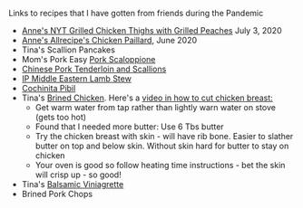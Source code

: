 Links to recipes that I have gotten from friends during the Pandemic
- [Anne's NYT Grilled Chicken Thighs with Grilled Peaches](https://cooking.nytimes.com/recipes/1021197-gingery-grilled-chicken-thighs-with-charred-peaches) July 3, 2020
- [Anne's Allrecipe's Chicken Paillard](https://www.allrecipes.com/recipe/246243/chicken-paillard/), June 2020
- Tina's Scallion Pancakes
- Mom's Pork Easy [Pork Scaloppione](https://www.mrfood.com/Pork/Really-Easy-Pork-Scaloppine)
- [Chinese Pork Tenderloin and Scallions](https://youtu.be/YXfwf71guVI)
- [IP Middle Eastern Lamb Stew](https://www.feastingathome.com/instant-pot-middle-eastern-lamb-stew/)
- [Cochinita Pibil](https://www.gimmesomeoven.com/cochinita-pibil/?fbclid=IwAR3uSgbFW_WlGBp6uELSmyzrl3KY4-ZPv-KGjdy8940Ak90gilqF-NYnzjc)
- Tina's [Brined Chicken](https://www.sierrasanssvc.com).  Here's a [video in how to cut chicken breast:](https://youtu.be/gB50hI6SONk0)  
  * Get warm water from tap rather than lightly warn water on stove (gets too hot)
  * Found that I needed more butter: Use 6 Tbs butter
  * Try the chicken breast with skin - will have rib bone. Easier to slather butter on top and below skin. Without skin hard for butter to stay on chicken
  * Your oven is good so follow heating time instructions - bet the skin will crisp up - so good! 
- Tina's [Balsamic Viniagrette](https://barefeetinthekitchen.com/best-balsamic-vinaigrette/)
- Brined Pork Chops


